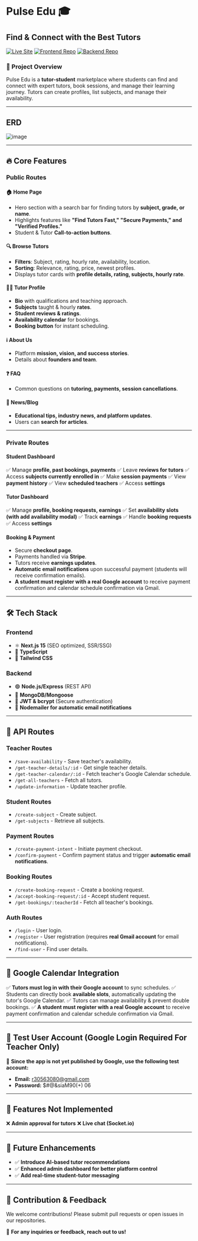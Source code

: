 # Pulse Edu 🎓

## Find & Connect with the Best Tutors

[![Live Site](https://img.shields.io/badge/Live%20Site-Pulse%20Edu-blue)](https://pulse-edu-verse.vercel.app)
[![Frontend Repo](https://img.shields.io/badge/Frontend-GitHub-green)](https://github.com/Fahmudul/Pulse-Edu-Client)
[![Backend Repo](https://img.shields.io/badge/Backend-GitHub-orange)](https://github.com/Fahmudul/Pulse-Edu-Backend)

### 🚀 Project Overview
Pulse Edu is a **tutor-student** marketplace where students can find and connect with expert tutors, book sessions, and manage their learning journey. Tutors can create profiles, list subjects, and manage their availability.

---

## ERD

![image](https://github.com/user-attachments/assets/6f219465-7767-48f2-8958-b4df8640e6dc)


---
## 🔥 Core Features
### **Public Routes**
#### 🏠 Home Page
- Hero section with a search bar for finding tutors by **subject, grade, or name**.
- Highlights features like **"Find Tutors Fast," "Secure Payments," and "Verified Profiles."**
- Student & Tutor **Call-to-action buttons**.

#### 🔍 Browse Tutors
- **Filters**: Subject, rating, hourly rate, availability, location.
- **Sorting**: Relevance, rating, price, newest profiles.
- Displays tutor cards with **profile details, rating, subjects, hourly rate**.

#### 👨‍🏫 Tutor Profile
- **Bio** with qualifications and teaching approach.
- **Subjects** taught & hourly **rates**.
- **Student reviews & ratings**.
- **Availability calendar** for bookings.
- **Booking button** for instant scheduling.

#### ℹ️ About Us
- Platform **mission, vision, and success stories**.
- Details about **founders and team**.

#### ❓ FAQ
- Common questions on **tutoring, payments, session cancellations**.

#### 📰 News/Blog
- **Educational tips, industry news, and platform updates**.
- Users can **search for articles**.

---

### **Private Routes**
#### **Student Dashboard**
✅ Manage **profile, past bookings, payments**
✅ Leave **reviews for tutors**
✅ Access **subjects currently enrolled in**
✅ Make **session payments**
✅ View **payment history**
✅ View **scheduled teachers**
✅ Access **settings**

#### **Tutor Dashboard**
✅ Manage **profile, booking requests, earnings**
✅ Set **availability slots (with add availability modal)**
✅ Track **earnings**
✅ Handle **booking requests**
✅ Access **settings**

#### **Booking & Payment**
- Secure **checkout page**.
- Payments handled via **Stripe**.
- Tutors receive **earnings updates**.
- **Automatic email notifications** upon successful payment (students will receive confirmation emails).
- **A student must register with a real Google account** to receive payment confirmation and calendar schedule confirmation via Gmail.

---

## 🛠️ Tech Stack
### **Frontend**
- ⚛️ **Next.js 15** (SEO optimized, SSR/SSG)
- 💙 **TypeScript**
- 🎨 **Tailwind CSS**

### **Backend**
- 🟢 **Node.js/Express** (REST API)
- 🍃 **MongoDB/Mongoose**
- 🔐 **JWT & bcrypt** (Secure authentication)
- 📧 **Nodemailer for automatic email notifications**

---

## 🔑 API Routes
### **Teacher Routes**
- `/save-availability` - Save teacher's availability.
- `/get-teacher-details/:id` - Get single teacher details.
- `/get-teacher-calendar/:id` - Fetch teacher's Google Calendar schedule.
- `/get-all-teachers` - Fetch all tutors.
- `/update-information` - Update teacher profile.

### **Student Routes**
- `/create-subject` - Create subject.
- `/get-subjects` - Retrieve all subjects.

### **Payment Routes**
- `/create-payment-intent` - Initiate payment checkout.
- `/confirm-payment` - Confirm payment status and trigger **automatic email notifications**.

### **Booking Routes**
- `/create-booking-request` - Create a booking request.
- `/accept-booking-request/:id` - Accept student request.
- `/get-bookings/:teacherId` - Fetch all teacher's bookings.

### **Auth Routes**
- `/login` - User login.
- `/register` - User registration (requires **real Gmail account** for email notifications).
- `/find-user` - Find user details.

---

## 📌 Google Calendar Integration
✅ **Tutors must log in with their Google account** to sync schedules.
✅ Students can directly book **available slots**, automatically updating the tutor's Google Calendar.
✅ Tutors can manage availability & prevent double bookings.
✅ **A student must register with a real Google account** to receive payment confirmation and calendar schedule confirmation via Gmail.

---

## 🔐 Test User Account (Google Login Required For Teacher Only)
📌 **Since the app is not yet published by Google, use the following test account:**
- **Email:** r30563080@gmail.com
- **Password:** $#@&siaM90(+) 06

---

## 📜 Features Not Implemented
❌ **Admin approval for tutors**
❌ **Live chat (Socket.io)**

---

## 🎯 Future Enhancements
- ✅ **Introduce AI-based tutor recommendations**
- ✅ **Enhanced admin dashboard for better platform control**
- ✅ **Add real-time student-tutor messaging**

---

## 📢 Contribution & Feedback
We welcome contributions! Please submit pull requests or open issues in our repositories.

📩 **For any inquiries or feedback, reach out to us!**

